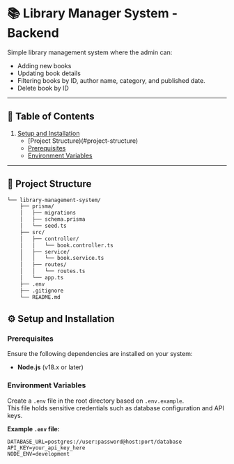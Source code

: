 # 📚 Library Manager System - Backend

Simple library management system where the admin can:
-   Adding new books  
-   Updating book details 
-   Filtering books by ID, author name, category, and  published date.
-   Delete book by ID

---

## 📑 Table of Contents
1. [Setup and Installation](#setup-and-installation)
   - [Project Structure)(#project-structure)
   - [Prerequisites](#prerequisites)  
   - [Environment Variables](#environment-variables)  
---

## 📂 Project Structure

```bash  
└── library-management-system/
    ├── prisma/
    │   ├── migrations
    │   ├── schema.prisma
    │   └── seed.ts
    ├── src/
    │   ├── controller/
    │   │   └── book.controller.ts
    │   ├── service/
    │   │   └── book.service.ts
    │   ├── routes/
    │   │   └── routes.ts
    │   └── app.ts
    ├── .env
    ├── .gitignore
    └── README.md
```

## ⚙️ Setup and Installation

### Prerequisites
Ensure the following dependencies are installed on your system:

- **Node.js** (v18.x or later)  

### Environment Variables
Create a `.env` file in the root directory based on `.env.example`.  
This file holds sensitive credentials such as database configuration and API keys.

**Example `.env` file:**
```env
DATABASE_URL=postgres://user:password@host:port/database
API_KEY=your_api_key_here
NODE_ENV=development
